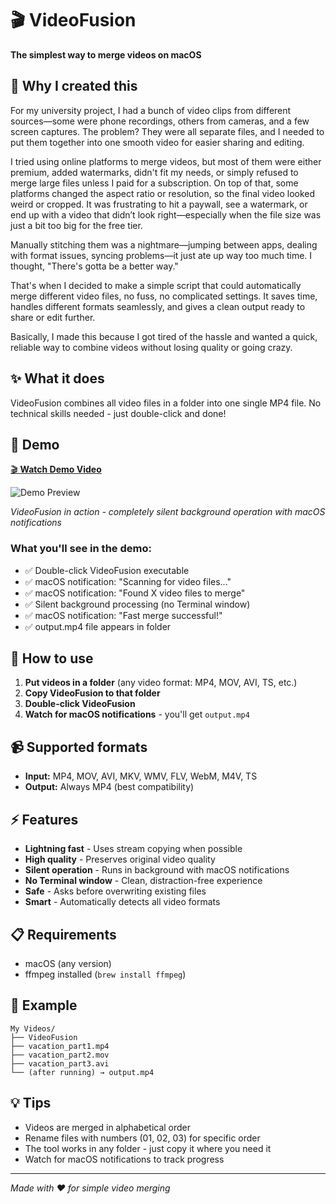 # 🎬 VideoFusion

**The simplest way to merge videos on macOS**

## 🤔 Why I created this


For my university project, I had a bunch of video clips from different sources—some were phone recordings, others from cameras, and a few screen captures. The problem? They were all separate files, and I needed to put them together into one smooth video for easier sharing and editing.

I tried using online platforms to merge videos, but most of them were either premium, added watermarks, didn't fit my needs, or simply refused to merge large files unless I paid for a subscription. On top of that, some platforms changed the aspect ratio or resolution, so the final video looked weird or cropped. It was frustrating to hit a paywall, see a watermark, or end up with a video that didn’t look right—especially when the file size was just a bit too big for the free tier.

Manually stitching them was a nightmare—jumping between apps, dealing with format issues, syncing problems—it just ate up way too much time. I thought, "There's gotta be a better way."

That's when I decided to make a simple script that could automatically merge different video files, no fuss, no complicated settings. It saves time, handles different formats seamlessly, and gives a clean output ready to share or edit further.

Basically, I made this because I got tired of the hassle and wanted a quick, reliable way to combine videos without losing quality or going crazy.

## ✨ What it does
VideoFusion combines all video files in a folder into one single MP4 file. No technical skills needed - just double-click and done!

## 🎥 Demo

[🎬 **Watch Demo Video**](VideoFusion_Demo.mov)

![Demo Preview](https://via.placeholder.com/600x400/1a1a1a/ffffff?text=🎬+Click+to+Watch+Demo)

*VideoFusion in action - completely silent background operation with macOS notifications*

### What you'll see in the demo:
- ✅ Double-click VideoFusion executable
- ✅ macOS notification: "Scanning for video files..."
- ✅ macOS notification: "Found X video files to merge"
- ✅ Silent background processing (no Terminal window)
- ✅ macOS notification: "Fast merge successful!"
- ✅ output.mp4 file appears in folder

## 🚀 How to use
1. **Put videos in a folder** (any video format: MP4, MOV, AVI, TS, etc.)
2. **Copy VideoFusion to that folder**
3. **Double-click VideoFusion**
4. **Watch for macOS notifications** - you'll get `output.mp4`

## 📹 Supported formats
- **Input:** MP4, MOV, AVI, MKV, WMV, FLV, WebM, M4V, TS
- **Output:** Always MP4 (best compatibility)

## ⚡ Features
- **Lightning fast** - Uses stream copying when possible
- **High quality** - Preserves original video quality
- **Silent operation** - Runs in background with macOS notifications
- **No Terminal window** - Clean, distraction-free experience
- **Safe** - Asks before overwriting existing files
- **Smart** - Automatically detects all video formats

## 📋 Requirements
- macOS (any version)
- ffmpeg installed (`brew install ffmpeg`)

## 🎯 Example
```
My Videos/
├── VideoFusion
├── vacation_part1.mp4
├── vacation_part2.mov
├── vacation_part3.avi
└── (after running) → output.mp4
```

## 💡 Tips
- Videos are merged in alphabetical order
- Rename files with numbers (01, 02, 03) for specific order
- The tool works in any folder - just copy it where you need it
- Watch for macOS notifications to track progress

---
*Made with ❤️ for simple video merging*
